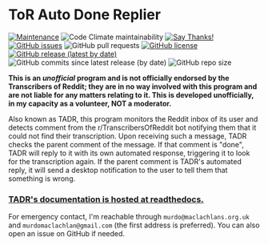 # ToR Auto Done Replier

[![Maintenance](https://img.shields.io/badge/Maintained%3F-yes-green.svg)](https://GitHub.com/MurdoMaclachlan/tadr/graphs/commit-activity)
![Code Climate maintainability](https://img.shields.io/codeclimate/maintainability-percentage/MurdoMaclachlan/tadr)
[![Say Thanks!](https://img.shields.io/badge/Say%20Thanks-!-1EAEDB.svg)](https://saythanks.io/to/murdo@maclachlans.org.uk)  
[![GitHub issues](https://img.shields.io/github/issues/MurdoMaclachlan/tadr)](https://github.com/MurdoMaclachlan/tadr/issues)
![GitHub pull requests](https://img.shields.io/github/issues-pr/MurdoMaclachlan/tadr)
[![GitHub license](https://img.shields.io/github/license/MurdoMaclachlan/tadr)](https://github.com/MurdoMaclachlan/tadr/blob/master/LICENSE)
[![GitHub release (latest by date)](https://img.shields.io/github/v/release/MurdoMaclachlan/tadr)](https://github.com/MurdoMaclachlan/tadr/releases/latest)
![GitHub commits since latest release (by date)](https://img.shields.io/github/commits-since/MurdoMaclachlan/tadr/latest)
![GitHub repo size](https://img.shields.io/github/repo-size/MurdoMaclachlan/tadr)

**This is an *unofficial* program and is not officially endorsed by the Transcribers of Reddit; they are in no way involved with this program and are not liable for any matters relating to it. This is developed unofficially, in my capacity as a volunteer, NOT a moderator.**

Also known as TADR, this program monitors the Reddit inbox of its user and detects comment from the r/TranscribersOfReddit bot notifying them that it could not find their transcription. Upon receiving such a message, TADR checks the parent comment of the message. If that comment is "done", TADR will reply to it with its own automated response, triggering it to look for the transcription again. If the parent comment is TADR's automated reply, it will send a desktop notification to the user to tell them that something is wrong.

### [TADR's documentation is hosted at readthedocs.](https://tadr.readthedocs.io/en/latest/)

For emergency contact, I'm reachable through `murdo@maclachlans.org.uk` and `murdomaclachlan@gmail.com` (the first address is preferred). You can also open an issue on GitHub if needed.
